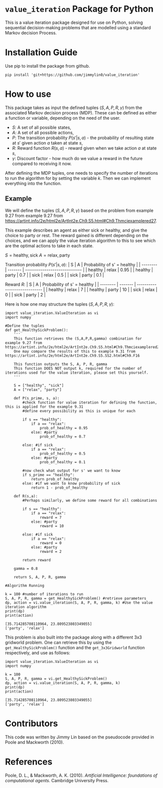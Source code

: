 # `value_iteration` Package for Python

This is a value iteration package designed for use on Python, solving sequential decision-making problems that are modelled using a standard Markov decision Process.

# Installation Guide

Use pip to install the package from github.

```
pip install 'git+https://github.com/jimmylin0/value_iteration'
```

# How to use

This package takes as input the defined tuples $(S, A, P, R, \gamma)$ from the associated Markov decision process (MDP). These can be defined as either a function or variable, depending on the need of the user.
- $S$: A set of all possible states,
- $A$: A set of all possible actions,
- $P$: The transition probability $P(s'|s, a)$ - the probability of resulting state at $s'$ given action $a$ taken at state $s$,
- $R$: Reward function $R(s, a)$ - reward given when we take action $a$ at state $s$,
- $\gamma$: Discount factor - how much do we value a reward in the future compared to receiving it now.

After defining the MDP tuples, one needs to specify the number of iterations to run the algorithm for by setting the variable $k$. Then we can implement everything into the function.

## Example
We will define the tuples $(S, A, P, R, \gamma)$ based on the problem from example 9.27 from example 9.27 from https://artint.info/2e/html2e/ArtInt2e.Ch9.S5.html#Ch9.Thmciexamplered27. 

This example describes an agent as either sick or healthy, and give the choice to party or rest. The reward gained is different depending on the choices, and we can apply the value iteration algorithm to this to see which are the optimal actions to take in each state.

$S = {\text{healthy}, \text{sick}}$
$A = {\text{relax}, \text{party}}$

Transition probability $P(s'|s, a)$:
| S        | A       | Probability of  s' = healthy  |
| -------- | ------- | ----------------------------- |
| healthy  | relax   | 0.95                          |
| healthy  | party   | 0.7                           |
| sick     | relax   | 0.5                           |
| sick     | party   | 0.1                           |

Reward $R$:
| S        | A       | Probability of  s' = healthy  |
| -------- | ------- | ----------------------------- |
| healthy  | relax   | 7                             |
| healthy  | party   | 10                            |
| sick     | relax   | 0                             |
| sick     | party   | 2                             |

Here is how one may structure the tuples $(S, A, P, R, \gamma)$:
```
import value_iteration.ValueIteration as vi
import numpy

#Define the tuples
def get_HealthySickProblem():
    '''
    This function retrieves the (S,A,P,R,gamma) combination for example 9.27 from https://artint.info/2e/html2e/ArtInt2e.Ch9.S5.html#Ch9.Thmciexamplered27
    One may compare the results of this to example 9.31 from https://artint.info/2e/html2e/ArtInt2e.Ch9.S5.SS2.html#Ch9.F16

    This function outputs the S, A, P, R, gamma
    This function DOES NOT output k, required for the number of iterations used for the value iteration, please set this yourself.
    '''
    
    S = ["healthy", "sick"]
    A = ["relax", "party"]

    def P(s_prime, s, a):
        #check function for value iteration for defining the function, this is applied for the example 9.31
        #define every possibility as this is unique for each

        if s == "healthy":
            if a == "relax":
                prob_of_healthy = 0.95
            else: #party
                prob_of_healthy = 0.7
        
        else: #if sick
            if a == "relax":
                prob_of_healthy = 0.5
            else: #party
                prob_of_healthy = 0.1
        
        #now check what output for s' we want to know
        if s_prime == "healthy":
            return prob_of_healthy
        else: #if we want to know probability of sick
            return 1 - prob_of_healthy

    def R(s,a):
        #Perhaps similarly, we define some reward for all combinations

        if s == "healthy":
            if a == "relax":
                reward = 7
            else: #party
                reward = 10
        
        else: #if sick
            if a == "relax":
                reward = 0
            else: #party
                reward = 2

        return reward

    gamma = 0.8

    return S, A, P, R, gamma

#Algorithm Running

k = 100 #number of iterations to run
S, A, P, R, gamma = get_HealthySickProblem() #retrieve parameters
dp, action = vi.value_iteration(S, A, P, R, gamma, k) #Use the value iteration algorithm
print(dp)
print(action)
```
```
[35.714285708110964, 23.809523803349055]
['party', 'relax']
```

This problem is also built into the package along with a different 3x3 gridworld problem. One can retrieve this by using the `get_HealthySickProblem()` function and the `get_3x3Gridworld` function respectively, and use as follows:

```
import value_iteration.ValueIteration as vi
import numpy

k = 100
S, A, P, R, gamma = vi.get_HealthySickProblem()
dp, action = vi.value_iteration(S, A, P, R, gamma, k)
print(dp)
print(action)
```
```
[35.714285708110964, 23.809523803349055]
['party', 'relax']
```

# Contributors

This code was written by Jimmy Lin based on the pseudocode provided in Poole and Mackworth (2010).

# References
Poole, D. L., & Mackworth, A. K. (2010). *Artificial Intelligence: foundations of computational agents*. Cambridge University Press.
